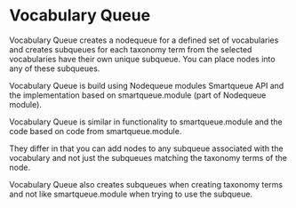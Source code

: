 Vocabulary Queue
================

Vocabulary Queue creates a nodequeue for a defined set of vocabularies and creates subqueues for each taxonomy term from the selected vocabularies have their own unique subqueue.  You can place nodes into any of these subqueues.

Vocabulary Queue is build using Nodequeue modules Smartqueue API and the implementation based on smartqueue.module (part of Nodequeue module).

Vocabulary Queue is similar in functionality to smartqueue.module and the code based on code from smartqueue.module.

They differ in that you can add nodes to any subqueue associated with the vocabulary and not just the subqueues matching the taxonomy terms of the node.

Vocabulary Queue also creates subqueues when creating taxonomy terms and not like smartqueue.module when trying to use the subqueue.
